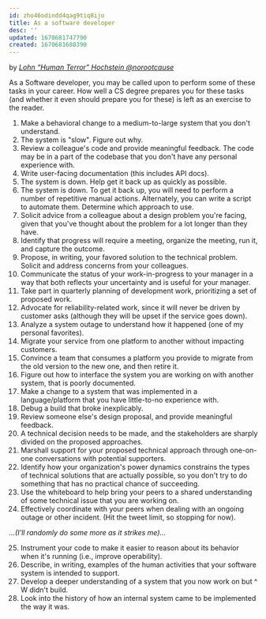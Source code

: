 ```yaml
---
id: zho46odindd4qag9tiq8ijo
title: As a software developer
desc: ''
updated: 1670681747790
created: 1670681680390
---
```

by _[Lohn “Human Terror” Hochstein @norootcause](https://twitter.com/norootcause/status/1475518692041510915?s=12)_

As a Software developer, you may be called upon to perform some of these tasks in your career. How well a CS degree prepares you for these tasks (and whether it even should prepare you for these) is left as an exercise to the reader.

1. Make a behavioral change to a medium-to-large system that you don't understand.
2. The system is "slow". Figure out why.
3. Review a colleague's code and provide meaningful feedback. The code may be in a part of the codebase that you don't have any personal experience with.
4. Write user-facing documentation (this includes API docs).
5. The system is down. Help get it back up as quickly as possible.
6. The system is down. To get it back up, you will need to perform a number of repetitive manual actions. Alternately, you can write a script to automate them. Determine which approach to use.
7. Solicit advice from a colleague about a design problem you're facing, given that you've thought about the problem for a lot longer than they have.
8. Identify that progress will require a meeting, organize the meeting, run it, and capture the outcome.
9. Propose, in writing, your favored solution to the technical problem. Solicit and address concerns from your colleagues.
10. Communicate the status of your work-in-progress to your manager in a way that both reflects your uncertainty and is useful for your manager.
11. Take part in quarterly planning of development work, prioritizing a set of proposed work.
12. Advocate for reliability-related work, since it will never be driven by customer asks (although they will be upset if the service goes down).
13. Analyze a system outage to understand how it happened (one of my personal favorites).
14. Migrate your service from one platform to another without impacting customers.
15. Convince a team that consumes a platform you provide to migrate from the old version to the new one, and then retire it.
16. Figure out how to interface the system you are working on with another system, that is poorly documented.
17. Make a change to a system that was implemented in a language/platform that you have little-to-no experience with.
18. Debug a build that broke inexplicably.
19. Review someone else's design proposal, and provide meaningful feedback.
20. A technical decision needs to be made, and the stakeholders are sharply divided on the proposed approaches.
21. Marshall support for your proposed technical approach through one-on-one conversations with potential supporters.
22. Identify how your organization's power dynamics constrains the types of technical solutions that are actually possible, so you don't try to do something that has no practical chance of succeeding.
23. Use the whiteboard to help bring your peers to a shared understanding of some technical issue that you are working on.
24. Effectively coordinate with your peers when dealing with an ongoing outage or other incident. (Hit the tweet limit, so stopping for now).

_...(I'll randomly do some more as it strikes me)..._

25. Instrument your code to make it easier to reason about its behavior when it's running (i.e., improve operability).
26. Describe, in writing, examples of the human activities that your software system is intended to support.
27. Develop a deeper understanding of a system that you now work on but ^ W didn't build.
28. Look into the history of how an internal system came to be implemented the way it was.


